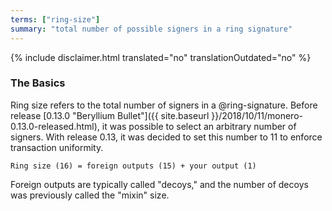 ```yaml
---
terms: ["ring-size"]
summary: "total number of possible signers in a ring signature"
---
```


{% include disclaimer.html translated="no" translationOutdated="no" %}

### The Basics

Ring size refers to the total number of signers in a @ring-signature. Before release [0.13.0 "Beryllium Bullet"]({{ site.baseurl }}/2018/10/11/monero-0.13.0-released.html), it was possible to select an arbitrary number of signers. With release 0.13, it was decided to set this number to 11 to enforce transaction uniformity.

`Ring size (16) = foreign outputs (15) + your output (1)`

Foreign outputs are typically called "decoys," and the number of decoys was previously called the "mixin" size.